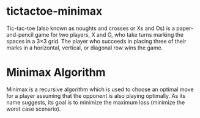 # tictactoe-minimax
Tic-tac-toe (also known as noughts and crosses or Xs and Os) is a paper-and-pencil game for two players, X and O, who take turns marking the spaces in a 3×3 grid. The player who succeeds in placing three of their marks in a horizontal, vertical, or diagonal row wins the game.
# Minimax Algorithm
Minimax is a recursive algorithm which is used to choose an optimal move for a player assuming that the opponent is also playing optimally. As its name suggests, its goal is to minimize the maximum loss (minimize the worst case scenario).
